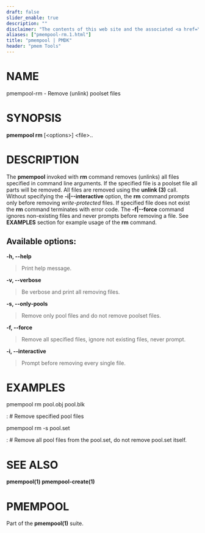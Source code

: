 ```yaml
---
draft: false
slider_enable: true
description: ""
disclaimer: "The contents of this web site and the associated <a href=\"https://github.com/pmem\">GitHub repositories</a> are BSD-licensed open source."
aliases: ["pmempool-rm.1.html"]
title: "pmempool | PMDK"
header: "pmem Tools"
---
```


NAME
====

pmempool-rm - Remove (unlink) poolset files

SYNOPSIS
========

**pmempool rm** \[\<options\>\] \<file\>..

DESCRIPTION
===========

The **pmempool** invoked with **rm** command removes (unlinks) all files
specified in command line arguments. If the specified file is a poolset
file all parts will be removed. All files are removed using the **unlink
(3)** call. Without specifying the **-i\|\--interactive** option, the
**rm** command prompts only before removing *write-protected* files. If
specified file does not exist the **rm** command terminates with error
code. The **-f\|\--force** command ignores non-existing files and never
prompts before removing a file. See **EXAMPLES** section for example
usage of the **rm** command.

Available options:
------------------

**-h, \--help**

> Print help message.

**-v, \--verbose**

> Be verbose and print all removing files.

**-s, \--only-pools**

> Remove only pool files and do not remove poolset files.

**-f, \--force**

> Remove all specified files, ignore not existing files, never prompt.

**-i, \--interactive**

> Prompt before removing every single file.

EXAMPLES
========

pmempool rm pool.obj pool.blk

:   \# Remove specified pool files

pmempool rm -s pool.set

:   \# Remove all pool files from the pool.set, do not remove pool.set
    itself.

SEE ALSO
========

**pmempool(1) pmempool-create(1)**

PMEMPOOL
========

Part of the **pmempool(1)** suite.

